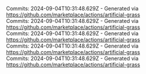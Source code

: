 Commits: 2024-09-04T10:31:48.629Z - Generated via https://github.com/marketplace/actions/artificial-grass
<br>
Commits: 2024-09-04T10:31:48.629Z - Generated via https://github.com/marketplace/actions/artificial-grass
<br>
Commits: 2024-09-04T10:31:48.629Z - Generated via https://github.com/marketplace/actions/artificial-grass
<br>
Commits: 2024-09-04T10:31:48.629Z - Generated via https://github.com/marketplace/actions/artificial-grass
<br>
Commits: 2024-09-04T10:31:48.629Z - Generated via https://github.com/marketplace/actions/artificial-grass
<br>
